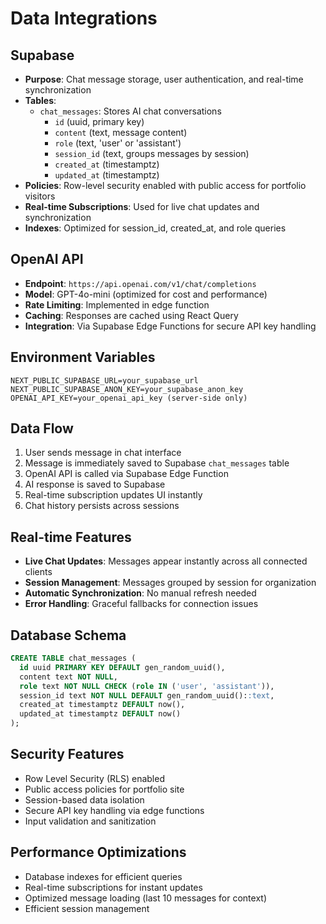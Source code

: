 # Data Integrations

## Supabase
- **Purpose**: Chat message storage, user authentication, and real-time synchronization
- **Tables**:
  - `chat_messages`: Stores AI chat conversations
    - `id` (uuid, primary key)
    - `content` (text, message content)
    - `role` (text, 'user' or 'assistant')
    - `session_id` (text, groups messages by session)
    - `created_at` (timestamptz)
    - `updated_at` (timestamptz)
- **Policies**: Row-level security enabled with public access for portfolio visitors
- **Real-time Subscriptions**: Used for live chat updates and synchronization
- **Indexes**: Optimized for session_id, created_at, and role queries

## OpenAI API
- **Endpoint**: `https://api.openai.com/v1/chat/completions`
- **Model**: GPT-4o-mini (optimized for cost and performance)
- **Rate Limiting**: Implemented in edge function
- **Caching**: Responses are cached using React Query
- **Integration**: Via Supabase Edge Functions for secure API key handling

## Environment Variables
```
NEXT_PUBLIC_SUPABASE_URL=your_supabase_url
NEXT_PUBLIC_SUPABASE_ANON_KEY=your_supabase_anon_key
OPENAI_API_KEY=your_openai_api_key (server-side only)
```

## Data Flow
1. User sends message in chat interface
2. Message is immediately saved to Supabase `chat_messages` table
3. OpenAI API is called via Supabase Edge Function
4. AI response is saved to Supabase
5. Real-time subscription updates UI instantly
6. Chat history persists across sessions

## Real-time Features
- **Live Chat Updates**: Messages appear instantly across all connected clients
- **Session Management**: Messages grouped by session for organization
- **Automatic Synchronization**: No manual refresh needed
- **Error Handling**: Graceful fallbacks for connection issues

## Database Schema
```sql
CREATE TABLE chat_messages (
  id uuid PRIMARY KEY DEFAULT gen_random_uuid(),
  content text NOT NULL,
  role text NOT NULL CHECK (role IN ('user', 'assistant')),
  session_id text NOT NULL DEFAULT gen_random_uuid()::text,
  created_at timestamptz DEFAULT now(),
  updated_at timestamptz DEFAULT now()
);
```

## Security Features
- Row Level Security (RLS) enabled
- Public access policies for portfolio site
- Session-based data isolation
- Secure API key handling via edge functions
- Input validation and sanitization

## Performance Optimizations
- Database indexes for efficient queries
- Real-time subscriptions for instant updates
- Optimized message loading (last 10 messages for context)
- Efficient session management
